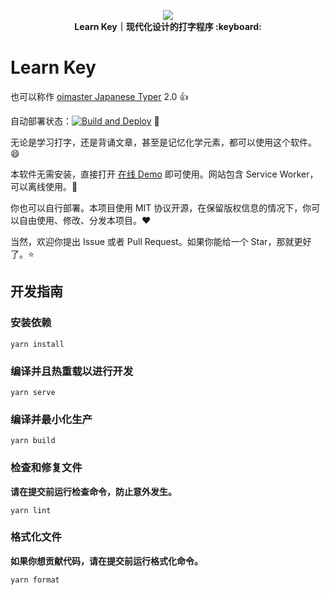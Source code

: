 <p align="center">
    <img src="https://learn.oimaster.top/img/logo.png"/><br>
    <strong>Learn Key｜现代化设计的打字程序 :keyboard:</strong>
</p>

# Learn Key

也可以称作 [oimaster Japanese Typer](https://github.com/oimasterkafuu/oimasterjapanesetyper) 2.0 :thumbsup:

自动部署状态：[![Build and Deploy](https://github.com/oimasterkafuu/learnkey/actions/workflows/deploy.yml/badge.svg)](https://github.com/oimasterkafuu/learnkey/actions/workflows/deploy.yml) :rocket:

无论是学习打字，还是背诵文章，甚至是记忆化学元素，都可以使用这个软件。:smile:

本软件无需安装，直接打开 [在线 Demo](https://learn.oimaster.top) 即可使用。网站包含 Service Worker，可以离线使用。:tada:

你也可以自行部署。本项目使用 MIT 协议开源，在保留版权信息的情况下，你可以自由使用、修改、分发本项目。:heart:

当然，欢迎你提出 Issue 或者 Pull Request。如果你能给一个 Star，那就更好了。:star:

## 开发指南

### 安装依赖

```
yarn install
```

### 编译并且热重载以进行开发

```
yarn serve
```

### 编译并最小化生产

```
yarn build
```

### 检查和修复文件

**请在提交前运行检查命令，防止意外发生。**

```
yarn lint
```

### 格式化文件

**如果你想贡献代码，请在提交前运行格式化命令。**

```
yarn format
```
